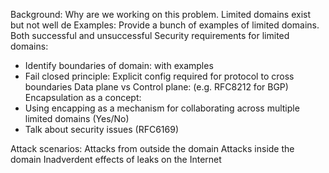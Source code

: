 
Background: Why are we working on this problem. Limited domains exist but not well de
Examples: Provide a bunch of examples of limited domains. Both successful and unsuccessful
Security requirements for limited domains:
* Identify boundaries of domain: with examples
* Fail closed principle: Explicit config required for protocol to cross boundaries
Data plane vs Control plane:
(e.g. RFC8212 for BGP)
Encapsulation as a concept: 
* Using encapping as a mechanism for collaborating across multiple limited domains (Yes/No) 
* Talk about security issues (RFC6169)

Attack scenarios:
Attacks from outside the domain
Attacks inside the domain
Inadverdent effects of leaks on the Internet
